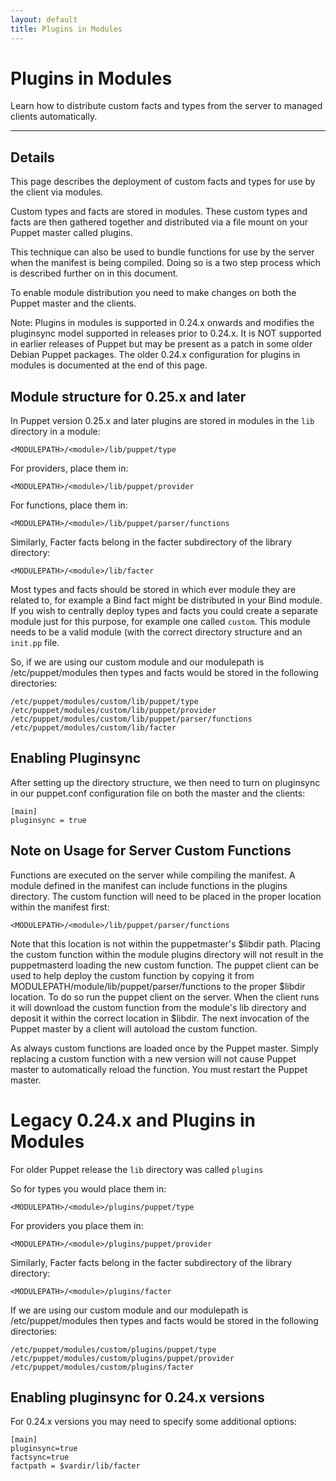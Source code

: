 ```yaml
---
layout: default
title: Plugins in Modules
---
```


Plugins in Modules
==================

Learn how to distribute custom facts and types from the server
to managed clients automatically.

* * *

Details
-------

This page describes the deployment of custom facts and types for
use by the client via modules. 

Custom types and facts are stored in modules. These custom types and facts are
then gathered together and distributed via a file mount on your
Puppet master called plugins.

This technique can also be used to bundle functions for use by the
server when the manifest is being compiled. Doing so is a two step
process which is described further on in this document.

To enable module distribution you need to make changes on both the
Puppet master and the clients.

Note: Plugins in modules is supported in 0.24.x onwards
and modifies the pluginsync model supported in releases prior to
0.24.x. It is NOT supported in earlier releases of Puppet but may
be present as a patch in some older Debian Puppet packages. The older 0.24.x 
configuration for plugins in modules is documented at the end of this 
page.  

## Module structure for 0.25.x and later

In Puppet version 0.25.x and later plugins are stored in modules in the `lib` directory 
in a module:

    <MODULEPATH>/<module>/lib/puppet/type

For providers, place them in:

    <MODULEPATH>/<module>/lib/puppet/provider

For functions, place them in:

    <MODULEPATH>/<module>/lib/puppet/parser/functions

Similarly, Facter facts belong in the facter subdirectory of the
library directory:

    <MODULEPATH>/<module>/lib/facter

Most types and facts should be stored in which ever module they are related to, 
for example a Bind fact might be distributed in your Bind module.  If you wish to centrally 
deploy types and facts you could create a separate module just for this purpose, for example 
one called `custom`.  This module needs to be a valid module (with the correct directory structure and 
an `init.pp` file.

So, if we are using our custom module and our modulepath is
/etc/puppet/modules then types and facts would be stored in the
following directories:

    /etc/puppet/modules/custom/lib/puppet/type
    /etc/puppet/modules/custom/lib/puppet/provider
    /etc/puppet/modules/custom/lib/puppet/parser/functions
    /etc/puppet/modules/custom/lib/facter

## Enabling Pluginsync

After setting up the directory structure, we then need to turn on pluginsync in our puppet.conf configuration file on both the master and the clients:

    [main]
    pluginsync = true

## Note on Usage for Server Custom Functions

Functions are executed on the server while compiling the manifest.
A module defined in the manifest can include functions in the
plugins directory. The custom function will need to be placed in
the proper location within the manifest first:

    <MODULEPATH>/<module>/lib/puppet/parser/functions

Note that this location is not within the puppetmaster's $libdir
path. Placing the custom function within the module plugins
directory will not result in the puppetmasterd loading the new
custom function. The puppet client can be used to help deploy the
custom function by copying it from
MODULEPATH/module/lib/puppet/parser/functions to the
proper $libdir location. To do so run the puppet client on the
server. When the client runs it will download the custom function
from the module's lib directory and deposit it within the
correct location in $libdir. The next invocation of the Puppet master
by a client will autoload the custom function.

As always custom functions are loaded once by the Puppet master. Simply
replacing a custom function with a new version will not cause
Puppet master to automatically reload the function. You must
restart the Puppet master.

# Legacy 0.24.x and Plugins in Modules

For older Puppet release the `lib` directory was called `plugins`

So for types you would place them in:

    <MODULEPATH>/<module>/plugins/puppet/type

For providers you place them in: 

    <MODULEPATH>/<module>/plugins/puppet/provider

Similarly, Facter facts belong in the facter subdirectory of the 
library directory:

    <MODULEPATH>/<module>/plugins/facter

If we are using our custom module and our modulepath is
/etc/puppet/modules then types and facts would be stored in the 
following directories:

    /etc/puppet/modules/custom/plugins/puppet/type
    /etc/puppet/modules/custom/plugins/puppet/provider
    /etc/puppet/modules/custom/plugins/facter

## Enabling pluginsync for 0.24.x versions

For 0.24.x versions you may need to specify some additional options:

    [main]
    pluginsync=true
    factsync=true
    factpath = $vardir/lib/facter

